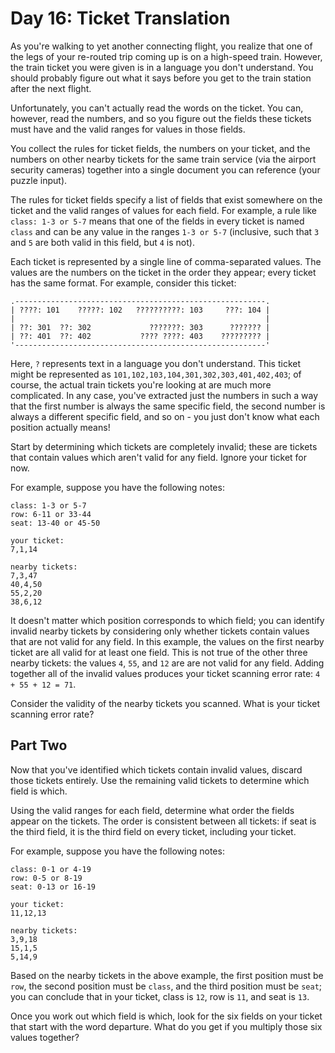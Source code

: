 # Day 16: Ticket Translation

As you're walking to yet another connecting flight, you realize
that one of the legs of your re-routed trip coming up is on a
high-speed train. However, the train ticket you were given is in a
language you don't understand. You should probably figure out what
it says before you get to the train station after the next flight.

Unfortunately, you can't actually read the words on the ticket. You
can, however, read the numbers, and so you figure out the fields
these tickets must have and the valid ranges for values in those
fields.

You collect the rules for ticket fields, the numbers on your ticket,
and the numbers on other nearby tickets for the same train service
(via the airport security cameras) together into a single document
you can reference (your puzzle input).

The rules for ticket fields specify a list of fields that exist
somewhere on the ticket and the valid ranges of values for each
field. For example, a rule like `class: 1-3 or 5-7` means that one
of the fields in every ticket is named `class` and can be any value
in the ranges `1-3 or 5-7` (inclusive, such that `3` and `5` are both
valid in this field, but `4` is not).

Each ticket is represented by a single line of comma-separated
values. The values are the numbers on the ticket in the order they
appear; every ticket has the same format. For example, consider
this ticket:

~~~~
.--------------------------------------------------------.
| ????: 101    ?????: 102   ??????????: 103     ???: 104 |
|                                                        |
| ??: 301  ??: 302             ???????: 303      ??????? |
| ??: 401  ??: 402           ???? ????: 403    ????????? |
'--------------------------------------------------------'
~~~~

Here, `?` represents text in a language you don't understand. This
ticket might be represented as `101,102,103,104,301,302,303,401,402,403`;
of course, the actual train tickets you're looking at are much more
complicated. In any case, you've extracted just the numbers in such
a way that the first number is always the same specific field, the
second number is always a different specific field, and so on - you
just don't know what each position actually means!

Start by determining which tickets are completely invalid; these
are tickets that contain values which aren't valid for any field.
Ignore your ticket for now.

For example, suppose you have the following notes:
~~~~
class: 1-3 or 5-7
row: 6-11 or 33-44
seat: 13-40 or 45-50

your ticket:
7,1,14

nearby tickets:
7,3,47
40,4,50
55,2,20
38,6,12
~~~~

It doesn't matter which position corresponds to which field; you
can identify invalid nearby tickets by considering only whether
tickets contain values that are not valid for any field. In this
example, the values on the first nearby ticket are all valid for
at least one field. This is not true of the other three nearby
tickets: the values `4`, `55`, and `12` are are not valid for any field.
Adding together all of the invalid values produces your ticket
scanning error rate: `4 + 55 + 12 = 71`.

Consider the validity of the nearby tickets you scanned. What is
your ticket scanning error rate?

## Part Two

Now that you've identified which tickets contain invalid values,
discard those tickets entirely. Use the remaining valid tickets to
determine which field is which.

Using the valid ranges for each field, determine what order the
fields appear on the tickets. The order is consistent between all
tickets: if seat is the third field, it is the third field on every
ticket, including your ticket.

For example, suppose you have the following notes:
~~~~
class: 0-1 or 4-19
row: 0-5 or 8-19
seat: 0-13 or 16-19

your ticket:
11,12,13

nearby tickets:
3,9,18
15,1,5
5,14,9
~~~~
Based on the nearby tickets in the above example, the first position
must be `row`, the second position must be `class`, and the third
position must be `seat`; you can conclude that in your ticket, class
is `12`, row is `11`, and seat is `13`.

Once you work out which field is which, look for the six fields on
your ticket that start with the word departure. What do you get if
you multiply those six values together?

